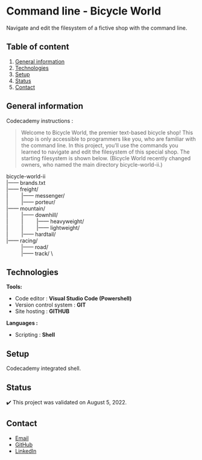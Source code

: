 # Command line - Bicycle World

Navigate and edit the filesystem of a fictive shop with the command line.

## Table of content
1. [General information](#General-information)
2. [Technologies](#Technologies)
3. [Setup](#Setup)
4. [Status](#Status)
5. [Contact](#Contact)

## General information

Codecademy instructions :
> Welcome to Bicycle World, the premier text-based bicycle shop! This shop is only accessible to programmers like you, who are familiar with the command line.
In this project, you’ll use the commands you learned to navigate and edit the filesystem of this special shop.
The starting filesystem is shown below. (Bicycle World recently changed owners, who named the main directory bicycle-world-ii.)

bicycle-world-ii \
|—— brands.txt \
|—— freight/ \
| &nbsp; &nbsp; &nbsp; &nbsp; |—— messenger/ \
| &nbsp; &nbsp; &nbsp; &nbsp; |—— porteur/ \
|—— mountain/ \
| &nbsp; &nbsp; &nbsp; &nbsp; |—— downhill/ \
| &nbsp; &nbsp; &nbsp; &nbsp;  | &nbsp; &nbsp; &nbsp; &nbsp; |—— heavyweight/ \
| &nbsp; &nbsp; &nbsp; &nbsp; |  &nbsp; &nbsp; &nbsp; &nbsp; |—— lightweight/ \
| &nbsp; &nbsp; &nbsp; &nbsp; |—— hardtail/ \
|—— racing/ \
&nbsp;  &nbsp; &nbsp; &nbsp; &nbsp;   |—— road/ \
&nbsp;  &nbsp; &nbsp; &nbsp; &nbsp;  |—— track/ \

## Technologies
**Tools:**
 * Code editor : **Visual Studio Code (Powershell)**
 * Version control system : **GIT**
 * Site hosting : **GITHUB**
  
**Languages :**
 * Scripting : **Shell**
 
## Setup
Codecademy integrated shell.

## Status
:heavy_check_mark: This project was validated on August 5, 2022.

## Contact
* [Email](mailto:auger.michaell@gmail;com)
* [GitHub](https://github.com/ByronMike)
* [LinkedIn](https://www.linkedin.com/in/auger-michael/)

